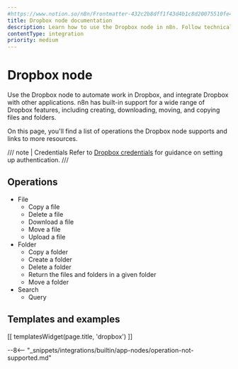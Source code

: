 ```yaml
---
#https://www.notion.so/n8n/Frontmatter-432c2b8dff1f43d4b1c8d20075510fe4
title: Dropbox node documentation
description: Learn how to use the Dropbox node in n8n. Follow technical documentation to integrate Dropbox node into your workflows.
contentType: integration
priority: medium
---
```


# Dropbox node

Use the Dropbox node to automate work in Dropbox, and integrate Dropbox with other applications. n8n has built-in support for a wide range of Dropbox features, including creating, downloading, moving, and copying files and folders.

On this page, you'll find a list of operations the Dropbox node supports and links to more resources.

/// note | Credentials
Refer to [Dropbox credentials](/integrations/builtin/credentials/dropbox/) for guidance on setting up authentication. 
///

## Operations

* File
    * Copy a file
    * Delete a file
    * Download a file
    * Move a file
    * Upload a file
* Folder
    * Copy a folder
    * Create a folder
    * Delete a folder
    * Return the files and folders in a given folder
    * Move a folder
* Search
    * Query

## Templates and examples

<!-- see https://www.notion.so/n8n/Pull-in-templates-for-the-integrations-pages-37c716837b804d30a33b47475f6e3780 -->
[[ templatesWidget(page.title, 'dropbox') ]]

--8<-- "_snippets/integrations/builtin/app-nodes/operation-not-supported.md"


